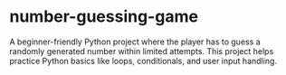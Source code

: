 # number-guessing-game
A beginner-friendly Python project where the player has to guess a randomly generated number within limited attempts. This project helps practice Python basics like loops, conditionals, and user input handling.
